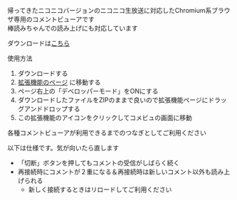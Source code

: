 帰ってきたニコニコバージョンのニコニコ生放送に対応したChromium系ブラウザ専用のコメントビューアです\
棒読みちゃんでの読み上げにも対応しています

ダウンロードは[こちら](https://github.com/mujurin1/nicolive-api-svelte5/releases)

使用方法
1. ダウンロードする
2. [拡張機能のページ](chrome://extensions/) に移動する
3. ページ右上の「デベロッパーモード」をONにする
4. ダウンロードしたファイルをZIPのままで良いので拡張機能ページにドラッグアンドドロップする
5. この拡張機能のアイコンをクリックしてコメビュの画面に移動

各種コメントビューアが利用できるまでのつなぎとしてご利用ください


以下は仕様です。気が向いたら直します
* 「切断」ボタンを押してもコメントの受信がしばらく続く
* 再接続時にコメントが２重になる＆再接続時は新しいコメント以外も読み上げられる
  * 新しく接続するときはリロードしてご利用ください
